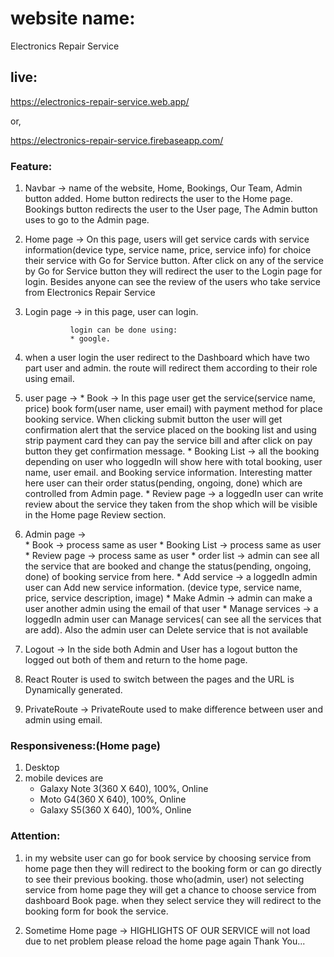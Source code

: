# website name: 
Electronics Repair Service

## live:
https://electronics-repair-service.web.app/

or,

https://electronics-repair-service.firebaseapp.com/

### Feature:
1. Navbar -> name of the website, Home, Bookings, Our Team, Admin button added. Home button redirects the user to the Home page. Bookings button redirects the user to the User                page, The Admin button uses to go to the Admin page.

2. Home page -> On this page, users will get service cards with service information(device type, service name, price, service info) for choice their service with Go for Service                 button. After click on any of the service by Go for Service button they will redirect the user to the Login page for login. Besides anyone can see the review of                 the users who take service from Electronics Repair Service
3. Login page -> in this page, user can login.
      
                 login can be done using:
                 * google.
                 
4. when a user login the user redirect to the Dashboard which have two part user and admin. the route will redirect them according to their role using email.

5. user page -> 
                   * Book -> In this page user get the service(service name, price) book form(user name, user email)  with payment method for place booking service.                                          When clicking submit button the user will get confirmation alert that the service placed on the booking list and using strip payment card                                        they can pay the service bill and after click on pay button they get confirmation message.
                   * Booking List -> all the booking depending on user who loggedIn will show here with total booking, user name, user email. and Booking service                                                      information. Interesting  matter here user can their order status(pending, ongoing, done) which are controlled from Admin page.
                   * Review page ->  a loggedIn user can write review about the service they taken from the shop which will be visible in the Home page Review                                                        section. 
7. Admin page ->   
                   * Book -> process same as user
                   * Booking List -> process same as user
                   * Review page -> process same as user
                   * order list -> admin can see all the service that are booked and change the status(pending, ongoing, done) of booking service from here.
                   * Add service -> a loggedIn admin user can Add new service information.
                                  (device  type, service name, price, service description, image)
                   * Make Admin -> admin can make a user another admin using the email of that user 
                   * Manage services -> a loggedIn admin user can Manage services( can see all the services that are add).
                                       Also the admin user can Delete service that is not available  
8. Logout -> In the side both Admin and User has a logout button the logged out both of them and return to the home page.
8. React Router is used to switch between the pages and the URL is Dynamically generated.
9. PrivateRoute -> PrivateRoute used to make difference between user and admin using email.

### Responsiveness:(Home page)
1. Desktop
2. mobile devices are
    * Galaxy Note 3(360 X 640), 100%, Online
    * Moto G4(360 X 640), 100%, Online
    * Galaxy S5(360 X 640), 100%, Online
 
### Attention: 
1. in my website user can go for book service by choosing service from home page then they will redirect to the booking form or can go directly to see their previous booking. those who(admin, user) not selecting service from home page they will get a chance to choose service from dashboard Book page. when they select service they will redirect to the booking form for book the service.

2. Sometime Home page -> HIGHLIGHTS OF OUR SERVICE will not load due to net problem please reload the home page again
Thank You... 

